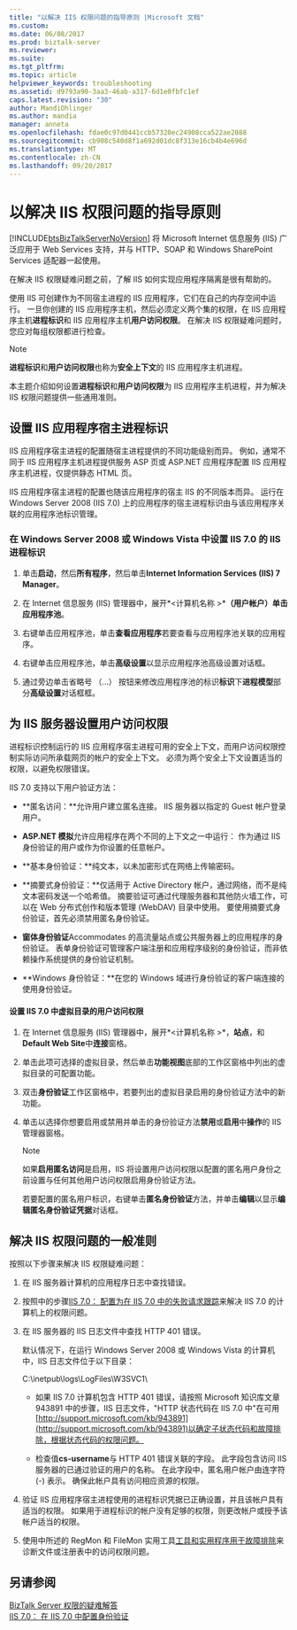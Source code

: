 ```yaml
---
title: "以解决 IIS 权限问题的指导原则 |Microsoft 文档"
ms.custom: 
ms.date: 06/08/2017
ms.prod: biztalk-server
ms.reviewer: 
ms.suite: 
ms.tgt_pltfrm: 
ms.topic: article
helpviewer_keywords: troubleshooting
ms.assetid: d9793a90-3aa3-46ab-a317-6d1e0fbfc1ef
caps.latest.revision: "30"
author: MandiOhlinger
ms.author: mandia
manager: anneta
ms.openlocfilehash: fdae0c97d0441ccb57320ec24908cca522ae2088
ms.sourcegitcommit: cb908c540d8f1a692d01dc8f313e16cb4b4e696d
ms.translationtype: MT
ms.contentlocale: zh-CN
ms.lasthandoff: 09/20/2017
---
```

# <a name="guidelines-for-resolving-iis-permissions-problems"></a>以解决 IIS 权限问题的指导原则
[!INCLUDE[btsBizTalkServerNoVersion](../includes/btsbiztalkservernoversion-md.md)] 将 Microsoft Internet 信息服务 (IIS) 广泛应用于 Web Services 支持，并与 HTTP、SOAP 和 Windows SharePoint Services 适配器一起使用。  
  
 在解决 IIS 权限疑难问题之前，了解 IIS 如何实现应用程序隔离是很有帮助的。  
  
 使用 IIS 可创建作为不同宿主进程的 IIS 应用程序，它们在自己的内存空间中运行。 一旦你创建的 IIS 应用程序主机，然后必须定义两个集的权限，在 IIS 应用程序主机**进程标识**和 IIS 应用程序主机**用户访问权限**。 在解决 IIS 权限疑难问题时，您应对每组权限都进行检查。  
  
> [!NOTE]
>  **进程标识**和**用户访问权限**也称为**安全上下文**的 IIS 应用程序主机进程。  
  
 本主题介绍如何设置**进程标识**和**用户访问权限**为 IIS 应用程序主机进程，并为解决 IIS 权限问题提供一些通用准则。  
  
## <a name="setting-iis-application-host-process-identity"></a>设置 IIS 应用程序宿主进程标识  
 IIS 应用程序宿主进程的配置随宿主进程提供的不同功能级别而异。 例如，通常不同于 IIS 应用程序主机进程提供服务 ASP 页或 ASP.NET 应用程序配置 IIS 应用程序主机进程，仅提供静态 HTML 页。  
  
 IIS 应用程序宿主进程的配置也随该应用程序的宿主 IIS 的不同版本而异。 运行在 Windows Server 2008 (IIS 7.0) 上的应用程序的宿主进程标识由与该应用程序关联的应用程序池标识管理。  
  
### <a name="setting-iis-process-identity-for-iis-70-on-windows-server-2008-or-windows-vista"></a>在 Windows Server 2008 或 Windows Vista 中设置 IIS 7.0 的 IIS 进程标识  
  
1.  单击**启动**，然后**所有程序**，然后单击**Internet Information Services (IIS) 7 Manager**。  
  
2.  在 Internet 信息服务 (IIS) 管理器中，展开*\<计算机名称 >***（用户帐户）**单击**应用程序池**。  
  
3.  右键单击应用程序池，单击**查看应用程序**若要查看与应用程序池关联的应用程序。  
  
4.  右键单击应用程序池，单击**高级设置**以显示应用程序池高级设置对话框。  
  
5.  通过旁边单击省略号 （…） 按钮来修改应用程序池的标识**标识**下**进程模型**部分**高级设置**对话框框。  
  
## <a name="setting-user-access-rights-for-the-iis-server"></a>为 IIS 服务器设置用户访问权限  
 进程标识控制运行的 IIS 应用程序宿主进程可用的安全上下文，而用户访问权限控制实际访问所承载网页的帐户的安全上下文。 必须为两个安全上下文设置适当的权限，以避免权限错误。  
  
 IIS 7.0 支持以下用户验证方法：  
  
-   **匿名访问：**允许用户建立匿名连接。 IIS 服务器以指定的 Guest 帐户登录用户。  
  
-   **ASP.NET 模拟**允许应用程序在两个不同的上下文之一中运行： 作为通过 IIS 身份验证的用户或作为你设置的任意帐户。  
  
-   **基本身份验证：**纯文本，以未加密形式在网络上传输密码。  
  
-   **摘要式身份验证：**仅适用于 Active Directory 帐户，通过网络，而不是纯文本密码发送一个哈希值。 摘要验证可通过代理服务器和其他防火墙工作，可以在 Web 分布式创作和版本管理 (WebDAV) 目录中使用。 要使用摘要式身份验证，首先必须禁用匿名身份验证。  
  
-   **窗体身份验证**Accommodates 的高流量站点或公共服务器上的应用程序的身份验证。 表单身份验证可管理客户端注册和应用程序级别的身份验证，而非依赖操作系统提供的身份验证机制。  
  
-   **Windows 身份验证：**在您的 Windows 域进行身份验证的客户端连接的使用身份验证。  
  
#### <a name="to-set-user-access-rights-for-a-virtual-directory-in-iis-70"></a>设置 IIS 7.0 中虚拟目录的用户访问权限  
  
1.  在 Internet 信息服务 (IIS) 管理器中，展开*\<计算机名称 >*，**站点**，和**Default Web Site**中**连接**窗格。  
  
2.  单击此项可选择的虚拟目录，然后单击**功能视图**底部的工作区窗格中列出的虚拟目录的可配置功能。  
  
3.  双击**身份验证**工作区窗格中，若要列出的虚拟目录启用的身份验证方法中的新功能。  
  
4.  单击以选择你想要启用或禁用并单击的身份验证方法**禁用**或**启用**中**操作**的 IIS 管理器窗格。  
  
    > [!NOTE]
    >  如果**启用匿名访问**是启用，IIS 将设置用户访问权限以配置的匿名用户身份之前设置与任何其他用户访问权限启用身份验证方法。  
    >   
    >  若要配置的匿名用户标识，右键单击**匿名身份验证**方法，并单击**编辑**以显示**编辑匿名身份验证凭据**对话框。  
  
## <a name="general-guidelines-for-resolving-iis-permissions-problems"></a>解决 IIS 权限问题的一般准则  
 按照以下步骤来解决 IIS 权限疑难问题：  
  
1.  在 IIS 服务器计算机的应用程序日志中查找错误。  
  
2.  按照中的步骤[IIS 7.0： 配置为在 IIS 7.0 中的失败请求跟踪](http://go.microsoft.com/fwlink/?LinkId=130600)来解决 IIS 7.0 的计算机上的权限问题。  
  
3.  在 IIS 服务器的 IIS 日志文件中查找 HTTP 401 错误。  
  
     默认情况下，在运行 Windows Server 2008 或 Windows Vista 的计算机中，IIS 日志文件位于以下目录：  
  
     C:\inetpub\logs\LogFiles\W3SVC1\  
  
    -   如果 IIS 7.0 计算机包含 HTTP 401 错误，请按照 Microsoft 知识库文章 943891 中的步骤，IIS 日志文件，"HTTP 状态代码在 IIS 7.0 中"在可用[http://support.microsoft.com/kb/943891](http://support.microsoft.com/kb/943891)以确定子状态代码和故障排除，根据状态代码的权限问题。  
  
    -   检查值**cs-username**与 HTTP 401 错误关联的字段。 此字段包含访问 IIS 服务器的已通过验证的用户的名称。 在此字段中，匿名用户帐户由连字符 (-) 表示。 确保此帐户具有访问相应资源的权限。  
  
4.  验证 IIS 应用程序宿主进程使用的进程标识凭据已正确设置，并且该帐户具有适当的权限。 如果用于进程标识的帐户没有足够的权限，则更改帐户或授予该帐户适当的权限。  
  
5.  使用中所述的 RegMon 和 FileMon 实用工具[工具和实用程序用于故障排除](../core/tools-and-utilities-to-use-for-troubleshooting.md)来诊断文件或注册表中的访问权限问题。  
  
## <a name="see-also"></a>另请参阅  
 [BizTalk Server 权限的疑难解答](../core/troubleshooting-biztalk-server-permissions.md)   
 [IIS 7.0： 在 IIS 7.0 中配置身份验证](http://go.microsoft.com/fwlink/?LinkId=129909)
